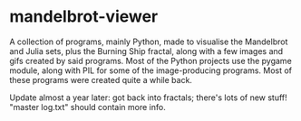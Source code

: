 # mandelbrot-viewer
A collection of programs, mainly Python, made to visualise the Mandelbrot and Julia sets, plus the Burning Ship fractal, along with a few images and gifs created by said programs. Most of the Python projects use the pygame module, along with PIL for some of the image-producing programs.
Most of these programs were created quite a while back.

Update almost a year later: got back into fractals; there's lots of new stuff! "master log.txt" should contain more info.
